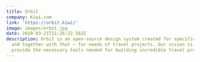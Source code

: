 ```yaml
---
title: Orbit
company: Kiwi.com
link: 'https://orbit.kiwi/'
image: images/orbit.jpg
date: 2020-03-21T21:26:22.562Z
description: Orbit is an open-source design system created for specific needs of Kiwi.com
  and together with that – for needs of travel projects. Our vision is to
  provide the necessary tools needed for building incredible travel products.
---
```

